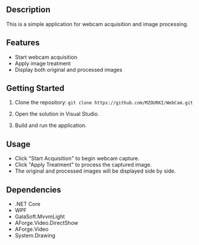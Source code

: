 ## Description
This is a simple application for webcam acquisition and image processing.

## Features
- Start webcam acquisition
- Apply image treatment
- Display both original and processed images

## Getting Started
1. Clone the repository: `git clone https://github.com/MZOURKI/WebCam.git`

2. Open the solution in Visual Studio.
3. Build and run the application.

## Usage
- Click "Start Acquisition" to begin webcam capture.
- Click "Apply Treatment" to process the captured image.
- The original and processed images will be displayed side by side.

## Dependencies
- .NET Core
- WPF
- GalaSoft.MvvmLight
- AForge.Video.DirectShow
- AForge.Video
- System.Drawing

